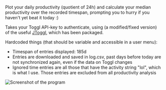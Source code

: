 Plot your daily productivity (quotient of 24h) and calculate your median productivity over the recorded timespan, prompting you to hurry if you haven't yet beat it today :)

Takes your Toggl API-key to authenticate, using (a modified/fixed version) of the useful [JToggl](https://github.com/bbaumgartner/jtoggl), which has been packaged.

Hardcoded things (that should be variable and accessible in a user menu):
* Timespan of entries displayed: 185d
* Entries are downloaded and saved in log.csv, past days before today are not synchronized again, even if the data on Toggl changes
* Ignored time entries are all those that have the activity string "lol", which is what I use. Those entries are excluded from all productivity analysis

![Screenshot of the program](https://github.com/heinzelotto/togglplot/screenshot.png)
